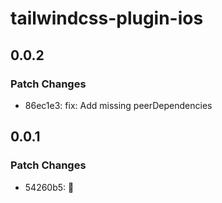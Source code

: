 # tailwindcss-plugin-ios

## 0.0.2

### Patch Changes

- 86ec1e3: fix: Add missing peerDependencies

## 0.0.1

### Patch Changes

- 54260b5: 🎉

